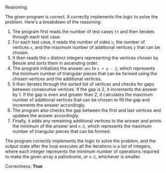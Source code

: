 Reasoning:

The given program is correct. It correctly implements the logic to solve the problem. Here's a breakdown of the reasoning:

1. The program first reads the number of test cases `tt` and then iterates through each test case.
2. For each test case, it reads the number of sides `n`, the number of vertices `x`, and the maximum number of additional vertices `y` that can be chosen.
3. It then reads the `x` distinct integers representing the vertices chosen by Bessie and sorts them in ascending order.
4. The program initializes the answer `ans` to `x + y - 2`, which represents the minimum number of triangular pieces that can be formed using the chosen vertices and the additional vertices.
5. It then iterates through the sorted list of vertices and checks for gaps between consecutive vertices. If the gap is 2, it increments the answer by 1. If the gap is even and greater than 2, it calculates the maximum number of additional vertices that can be chosen to fill the gap and increments the answer accordingly.
6. The program also checks the gap between the first and last vertices and updates the answer accordingly.
7. Finally, it adds any remaining additional vertices to the answer and prints the minimum of the answer and `n-2`, which represents the maximum number of triangular pieces that can be formed.

The program correctly implements the logic to solve the problem, and the output state after the loop executes all the iterations is a list of integers, where each integer represents the minimum number of operations required to make the given array a palindrome, or `n-2`, whichever is smaller.

Correctness: **True**